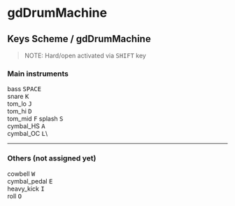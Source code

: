# gdDrumMachine
## Keys Scheme / gdDrumMachine
  > NOTE: Hard/open activated via <kbd>SHIFT</kbd> key

### Main instruments
bass         <kbd>SPACE</kbd>\
snare        <kbd>K</kbd>\
tom_lo       <kbd>J</kbd>\
tom_hi       <kbd>D</kbd>\
tom_mid      <kbd>F</kbd>
splash       <kbd>S</kbd>\
cymbal_HS    <kbd>A</kbd>\
cymbal_OC    <kbd>L</kbd>\

---

### Others (not assigned yet)
cowbell       <kbd>W</kbd>\
cymbal_pedal  <kbd>E</kbd>\
heavy_kick    <kbd>I</kbd>\
roll          <kbd>O</kbd>
